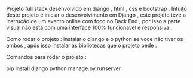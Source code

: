  Projeto full stack desenvolvido em django , html , css e bootstrap .
 Intuito deste projeto é iniciar o desenvolvimento em Django , este projeto teve a instrução de um evento online com foco no Back End , por isso a parte visual
 não está com uma interface 100% funcionavel e responsiva . 

 Como rodar o projeto :
 instalar o django e o python se voce não tiver os ambos , após isso instalar as bibliotecas que o projeto pede .
 
 Comandos para rodar o projeto :
  
  pip install django 
  python manage.py runserver
 
